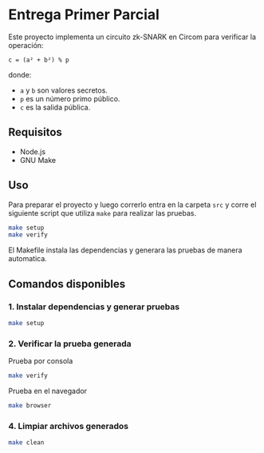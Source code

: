 # Entrega Primer Parcial

Este proyecto implementa un circuito zk-SNARK en Circom para verificar la operación:

```
c = (a² + b²) % p
```

donde:
- `a` y `b` son valores secretos.
- `p` es un número primo público.
- `c` es la salida pública.

## Requisitos

- Node.js
- GNU Make

## Uso

Para preparar el proyecto y luego correrlo entra en la carpeta `src` y corre el siguiente
script que utiliza `make` para realizar las pruebas.

```bash 
make setup
make verify
```

El Makefile instala las dependencias y generara las pruebas de manera automatica.

## Comandos disponibles

### 1. Instalar dependencias y generar pruebas
```bash
make setup
```

### 2. Verificar la prueba generada
Prueba por consola
```bash
make verify
```

Prueba en el navegador
```bash
make browser
```

### 4. Limpiar archivos generados
```bash
make clean
```
